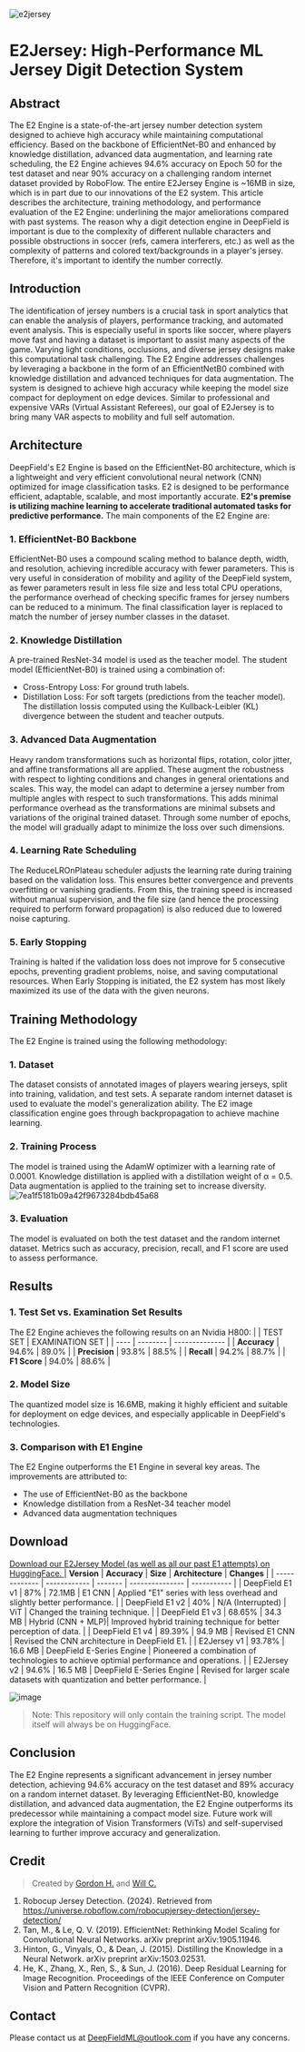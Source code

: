 ![e2jersey](https://github.com/user-attachments/assets/1b343d48-c8d3-4307-9375-998050f9af72)

# E2Jersey: High-Performance ML Jersey Digit Detection System
## Abstract
The E2 Engine is a state-of-the-art jersey number detection system designed to achieve high accuracy while maintaining computational efficiency. Based on the backbone of EfficientNet-B0 and enhanced by knowledge distillation, advanced data augmentation, and learning rate scheduling, the E2 Engine achieves 94.6% accuracy on Epoch 50 for the test dataset and near 90% accuracy on a challenging random internet dataset provided by RoboFlow. The entire E2Jersey Engine is ~16MB in size, which is in part due to our innovations of the E2 system. This article describes the architecture, training methodology, and performance evaluation of the E2 Engine: underlining the major ameliorations compared with past systems. 
The reason why a digit detection engine in DeepField is important is due to the complexity of different nullable characters and possible obstructions in soccer (refs, camera interferers, etc.) as well as the complexity of patterns and colored text/backgrounds in a player's jersey. Therefore, it's important to identify the number correctly. 

## Introduction
The identification of jersey numbers is a crucial task in sport analytics that can enable the analysis of players, performance tracking, and automated event analysis. This is especially useful in sports like soccer, where players move fast and having a dataset is important to assist many aspects of the game. Varying light conditions, occlusions, and diverse jersey designs make this computational task challenging. The E2 Engine addresses challenges by leveraging a backbone in the form of an EfficientNetB0 combined with knowledge distillation and advanced techniques for data augmentation. The system is designed to achieve high accuracy while keeping the model size compact for deployment on edge devices. Similar to professional and expensive VARs (Virtual Assistant Referees), our goal of E2Jersey is to bring many VAR aspects to mobility and full self automation. 

## Architecture
DeepField's E2 Engine is based on the EfficientNet-B0 architecture, which is a lightweight and very efficient convolutional neural network (CNN) optimized for image classification tasks. E2 is designed to be performance efficient, adaptable, scalable, and most importantly accurate. **E2's premise is utilizing machine learning to accelerate traditional automated tasks for predictive performance.** 
The main components of the E2 Engine are: 

### 1. EfficientNet-B0 Backbone
EfficientNet-B0 uses a compound scaling method to balance depth, width, and resolution, achieving incredible accuracy with fewer parameters. This is very useful in consideration of mobility and agility of the DeepField system, as fewer parameters result in less file size and less total CPU operations, the performance overhead of checking specific frames for jersey numbers can be reduced to a minimum. The final classification layer is replaced to match the number of jersey number classes in the dataset.

### 2. Knowledge Distillation
A pre-trained ResNet-34 model is used as the teacher model. The student model (EfficientNet-B0) is trained using a combination of:
- Cross-Entropy Loss: For ground truth labels.
- Distillation Loss: For soft targets (predictions from the teacher model). The distillation lossis computed using the Kullback-Leibler (KL) divergence between the student and teacher outputs.

### 3. Advanced Data Augmentation
Heavy random transformations such as horizontal flips, rotation, color jitter, and affine transformations all are applied. These augment the robustness with respect to lighting conditions and changes in general orientations and scales. This way, the model can adapt to determine a jersey number from multiple angles with respect to such transformations. This adds minimal performance overhead as the transformations are minimal subsets and variations of the original trained dataset. Through some number of epochs, the model will gradually adapt to minimize the loss over such dimensions. 

### 4. Learning Rate Scheduling
The ReduceLROnPlateau scheduler adjusts the learning rate during training based on the validation loss. This ensures better convergence and prevents overfitting or vanishing gradients. From this, the training speed is increased without manual supervision, and the file size (and hence the processing required to perform forward propagation) is also reduced due to lowered noise capturing. 

### 5. Early Stopping
Training is halted if the validation loss does not improve for 5 consecutive epochs, preventing gradient problems, noise, and saving computational resources. When Early Stopping is initiated, the E2 system has most likely maximized its use of the data with the given neurons. 

## Training Methodology
The E2 Engine is trained using the following methodology:

### 1. Dataset
The dataset consists of annotated images of players wearing jerseys, split into training, validation, and test sets. A separate random internet dataset is used to evaluate the model's generalization ability. The E2 image classification engine goes through backpropagation to achieve machine learning. 

### 2. Training Process
The model is trained using the AdamW optimizer with a learning rate of 0.0001. Knowledge distillation is applied with a distillation weight of α = 0.5. Data augmentation is applied to the training set to increase diversity. 
![7ea1f5181b09a42f9673284bdb45a68](https://github.com/user-attachments/assets/74861c5b-cef0-44a1-894c-d688f6d5dcde)

### 3. Evaluation
The model is evaluated on both the test dataset and the random internet dataset. Metrics such as accuracy, precision, recall, and F1 score are used to assess performance.

## Results
### 1. Test Set vs. Examination Set Results
The E2 Engine achieves the following results on an Nvidia H800: 
|     | TEST SET | EXAMINATION SET |
| ---- | -------- | -------------- |
| **Accuracy** | 94.6% | 89.0% |
| **Precision** | 93.8% | 88.5% |
| **Recall** | 94.2% | 88.7% | 
| **F1 Score** | 94.0% | 88.6% | 

### 2. Model Size 
The quantized model size is 16.6MB, making it highly efficient and suitable for deployment on edge devices, and especially applicable in DeepField's technologies. 

### 3. Comparison with E1 Engine
The E2 Engine outperforms the E1 Engine in several key areas. The improvements are attributed to:
- The use of EfficientNet-B0 as the backbone
- Knowledge distillation from a ResNet-34 teacher model
- Advanced data augmentation techniques

## Download
[Download our E2Jersey Model (as well as all our past E1 attempts) on HuggingFace. ](https://huggingface.co/DeepFieldML/DeepField_PlayerDigit_Number_Analysis_Engine)
| **Version**         | **Accuracy** | **Size** | **Architecture** | **Changes** |
| -------------       | ------------ | -------  | ---------------  | ----------- |
| DeepField E1 v1     | 87%          | 72.1MB   | E1 CNN           | Applied "E1" series with less overhead and slightly better performance. |
| DeepField E1 v2     | 40%          | N/A (Interrupted) | ViT     | Changed the training technique. |
| DeepField E1 v3     | 68.65%       | 34.3 MB  | Hybrid (CNN + MLP)| Improved hybrid training technique for better perception of data. |
| DeepField E1 v4     | 89.39%       | 94.9 MB  | Revised E1 CNN | Revised the CNN architecture in DeepField E1. |
| E2Jersey v1         | 93.78%       | 16.6 MB  | DeepField E-Series Engine | Pioneered a combination of technologies to achieve optimial performance and operations. |
| E2Jersey v2         | 94.6%        | 16.5 MB  | DeepField E-Series Engine | Revised for larger scale datasets with quantization and better performance. |

![image](https://github.com/user-attachments/assets/73abf287-cea2-4792-a616-ae252b57cec6)

> Note: This repository will only contain the training script. The model itself will always be on HuggingFace. 

## Conclusion
The E2 Engine represents a significant advancement in jersey number detection, achieving 94.6% accuracy on the test dataset and 89% accuracy on a random internet dataset. By leveraging EfficientNet-B0, knowledge distillation, and advanced data augmentation, the E2 Engine outperforms its predecessor while maintaining a compact model size. Future work will explore the integration of Vision Transformers (ViTs) and self-supervised learning to further improve accuracy and generalization.

## Credit
> Created by [Gordon H.](https://www.github.com/spyexpert) and [Will C.](https://www.github.com/willuhd)
> 
1. Robocup Jersey Detection. (2024). Retrieved from https://universe.roboflow.com/robocupjersey-detection/jersey-detection/
2. Tan, M., & Le, Q. V. (2019). EfficientNet: Rethinking Model Scaling for Convolutional Neural Networks. arXiv preprint arXiv:1905.11946.
3. Hinton, G., Vinyals, O., & Dean, J. (2015). Distilling the Knowledge in a Neural Network. arXiv preprint arXiv:1503.02531.
4. He, K., Zhang, X., Ren, S., & Sun, J. (2016). Deep Residual Learning for Image Recognition. Proceedings of the IEEE Conference on Computer Vision and Pattern Recognition (CVPR).

## Contact
Please contact us at DeepFieldML@outlook.com if you have any concerns. 
